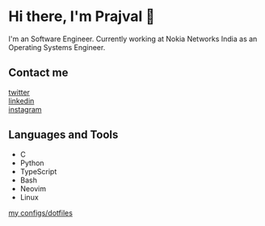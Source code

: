 # Hi there, I'm Prajval 👋

I'm an Software Engineer. Currently working at Nokia Networks India as an Operating Systems Engineer.

## Contact me

[twitter][twitter]  
[linkedin][linkedin]  
[instagram][instagram]  

## Languages and Tools

- C
- Python
- TypeScript
- Bash
- Neovim
- Linux

[my configs/dotfiles][dotfiles]

<!--- ref links --->
[instagram]: https://www.instagram.com/ig_prj/
[twitter]: https://twitter.com/_Prajvalbadiger
[linkedin]: https://www.linkedin.com/in/prajvalbadiger/
[dotfiles]: https://github.com/PrajvalBadiger/dotfiles
